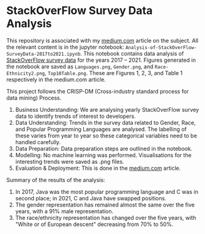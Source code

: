 # StackOverFlow Survey Data Analysis

This repository is associated with my [medium.com](https://medium.com/@renju.s.mathew/938aa4ac46b3) article on the subject. 
All the relevant content is in the jupyter notebook: `Analysis-of-StackOverFlow-SurveyData-2017to2021.ipynb`. This notebook contains data analysis of [StackOverFlow survey data](https://insights.stackoverflow.com/survey) for the years 2017 – 2021. Figures generated in the notebook are saved as `Languages.png`, `Gender.png`, and `Race-Ethnicity2.png`, `Top10Table.png`. These are Figures 1, 2, 3, and Table 1 respectively in the medium.com article.

This project follows the CRISP-DM (Cross-industry standard process for data mining) Process. 

1. Business Understanding: We are analysing yearly StackOverFlow survey data to identify trends of interest to developers.
2. Data Understanding: Trends in the survey data related to Gender, Race, and Popular Programming Languages are analysed. The labelling of these varies from year to year so these categorical variables need to be handled carefully.
3. Data Preparation: Data preparation steps are outlined in the notebook.
4. Modelling: No machine learning was performed. Visualisations for the interesting trends were saved as .png files.
5. Evaluation & Deployment: This is done in the [medium.com](https://medium.com/@renju.s.mathew/938aa4ac46b3) article.

Summary of the results of the analysis:
1. In 2017, Java was the most popular programming language and C was in second place; in 2021, C and Java have swapped positions.
2. The gender representation has remained almost the same over the five years, with a 91% male representation.
3. The race/ethnicity representation has changed over the five years, with "White or of European descent" decreasing from 70% to 50%.



